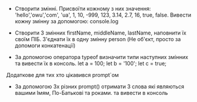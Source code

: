 - Створити змінні. Присвоїти кожному з них значення: 'hello','owu','com', 'ua', 1, 10, -999, 123, 3.14, 2.7, 16, true, false.
  Вивести кожну змінну за допомогою: console.log

- Створити 3 змінних firstName, middleName, lastName, наповнити їх своїм ПІБ. З'єднати їх в одну змінну person (Не об'єкт, просто за допомоги конкатенації)

- За допомогою оператора typeof визначити типи наступних змінних та вивести їх в консоль.
  let a = 100; let b = '100'; let c = true;

Додаткове для тих хто цікавився prompt`oм
- За допомогою 3х різних prompt() отримати 3 слова які являються вашими Імям, По-Батькові та роками. та вивести в консоль
